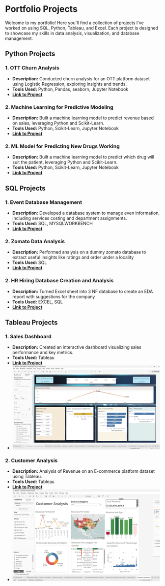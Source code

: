 # Portfolio Projects

Welcome to my portfolio! Here you'll find a collection of projects I've worked on using SQL, Python, Tableau, and Excel. Each project is designed to showcase my skills in data analysis, visualization, and database management.


## Python Projects

### 1. OTT Churn Analysis 

- **Description:** Conducted churn analysis for an OTT platform dataset using Logistic Regression, exploring insights and trends.
- **Tools Used:** Python, Pandas, seaborn, Jupyter Notebook
- **[Link to Project](https://github.com/sujitojha25/DATA_ANALYTICS_PORTFOLIO/blob/main/OTT%20CHURN%20ANALYSIS.ipynb)**

### 2. Machine Learning for Predictive Modeling

- **Description:** Built a machine learning model to predict revenue based on sales, leveraging Python and Scikit-Learn.
- **Tools Used:** Python, Scikit-Learn, Jupyter Notebook
- **[Link to Project](https://github.com/sujitojha25/DATA_ANALYTICS_PORTFOLIO/blob/main/Revenue_Sales%20linear%20regression.ipynb)**

### 2. ML Model for Predicting New Drugs Working 

- **Description:** Built a machine learning model to predict which drug will suit the patient, leveraging Python and Scikit-Learn.
- **Tools Used:** Python, Scikit-Learn, Jupyter Notebook
- **[Link to Project](https://github.com/sujitojha25/DATA_ANALYTICS_PORTFOLIO/blob/main/Drug%20prediction.ipynb)**

## SQL Projects

### 1. Event Database Management

- **Description:** Developed a database system to manage even information, including services costing and department assignments.
- **Tools Used:** SQL, MYSQLWORKBENCH
- **[Link to Project](https://github.com/sujitojha25/DATA_ANALYTICS_PORTFOLIO/blob/main/SQL-%20Event%20managment%20System.sql)**

### 2. Zomato Data Analysis
 - **Description:** Performed analysis on a dummy zomato database to extract useful insights like ratings and order under a locality
 - **Tools Used:** SQL
 - **[Link to Project](https://github.com/sujitojha25/DATA_ANALYTICS_PORTFOLIO/blob/main/ZOMATO_DATA_ANALYSIS.sql)**

### 2. HR Hiring Database Creation and Analysis
 - **Description:** Turned Excel sheet into 3 NF database to create an EDA report with suggestions for the company
 - **Tools Used:** EXCEL, SQL
 - **[Link to Project](https://github.com/sujitojha25/DATA_ANALYTICS_PORTFOLIO/blob/main/SQL-%20DBMS%20%26%20ANLYSIS.pdf)**



## Tableau Projects

### 1. Sales Dashboard

- **Description:** Created an interactive dashboard visualizing sales performance and key metrics.
- **Tools Used:** Tableau
- **[Link to Project](https://github.com/sujitojha25/DATA_ANALYTICS_PORTFOLIO/blob/main/Sales%20Insights%20-%20Data%20Analysis%20Project%20using%20Tableau.twbx)**
- ![Sales Dashboard](https://github.com/sujitojha25/DATA_ANALYTICS_PORTFOLIO/blob/main/Screenshot%202023-12-30%20153709.png)



### 2. Customer Analysis

- **Description:** Analysis of Revenue on an E-commerce platform dataset using Tableau.
- **Tools Used:** Tableau
- **[Link to Project](https://github.com/sujitojha25/DATA_ANALYTICS_PORTFOLIO/blob/main/Tableau_Customer%20Analysis%20Project.twbx)**
- ![Revenue Dashboard](https://github.com/sujitojha25/DATA_ANALYTICS_PORTFOLIO/blob/main/Screenshot%202023-12-30%20152947.png)
